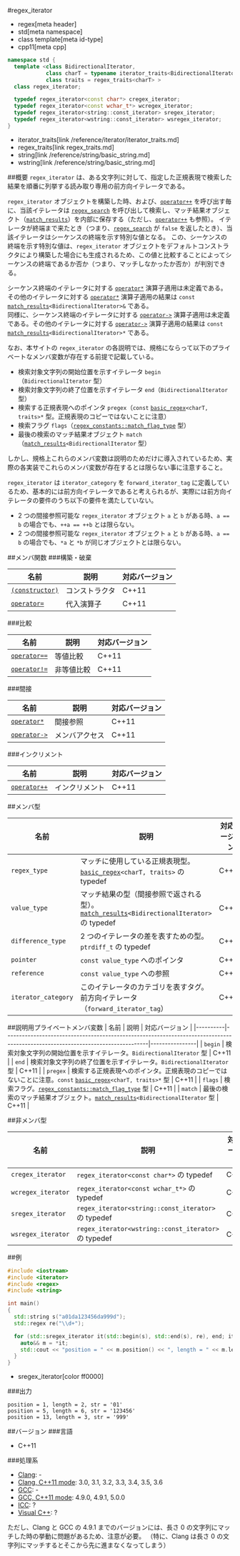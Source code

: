 #regex_iterator
* regex[meta header]
* std[meta namespace]
* class template[meta id-type]
* cpp11[meta cpp]

```cpp
namespace std {
  template <class BidirectionalIterator,
			class charT = typename iterator_traits<BidirectionalIterator>::value_type,
			class traits = regex_traits<charT> >
  class regex_iterator;

  typedef regex_iterator<const char*> cregex_iterator;
  typedef regex_iterator<const wchar_t*> wcregex_iterator;
  typedef regex_iterator<string::const_iterator> sregex_iterator;
  typedef regex_iterator<wstring::const_iterator> wsregex_iterator;
}
```
* iterator_traits[link /reference/iterator/iterator_traits.md]
* regex_traits[link regex_traits.md]
* string[link /reference/string/basic_string.md]
* wstring[link /reference/string/basic_string.md]

##概要
`regex_iterator` は、ある文字列に対して、指定した正規表現で検索した結果を順番に列挙する読み取り専用の前方向イテレータである。

`regex_iterator` オブジェクトを構築した時、および、[`operator++`](regex_iterator/op_increment.md) を呼び出す毎に、当該イテレータは [`regex_search`](regex_search.md) を呼び出して検索し、マッチ結果オブジェクト（[`match_results`](match_results.md)）を内部に保存する（ただし、[`operator++`](regex_iterator/op_increment.md) も参照）。
イテレータが終端まで来たとき（つまり、[`regex_search`](regex_search.md) が `false` を返したとき）、当該イテレータはシーケンスの終端を示す特別な値となる。
この、シーケンスの終端を示す特別な値は、`regex_iterator` オブジェクトをデフォルトコンストラクタにより構築した場合にも生成されるため、この値と比較することによってシーケンスの終端であるか否か（つまり、マッチしなかったか否か）が判別できる。

シーケンス終端のイテレータに対する [`operator*`](regex_iterator/op_deref.md) 演算子適用は未定義である。その他のイテレータに対する [`operator*`](regex_iterator/op_deref.md) 演算子適用の結果は `const` [`match_results`](match_results.md)`<BidirectionalIterator>&` である。  
同様に、シーケンス終端のイテレータに対する [`operator->`](regex_iterator/op_arrow.md) 演算子適用は未定義である。その他のイテレータに対する [`operator->`](regex_iterator/op_arrow.md) 演算子適用の結果は `const` [`match_results`](match_results.md)`<BidirectionalIterator>*` である。

なお、本サイトの `regex_iterator` の各説明では、規格にならって以下のプライベートなメンバ変数が存在する前提で記載している。

- 検索対象文字列の開始位置を示すイテレータ `begin`（`BidirectionalIterator` 型）
- 検索対象文字列の終了位置を示すイテレータ `end`（`BidirectionalIterator` 型）
- 検索する正規表現へのポインタ `pregex`（`const` [`basic_regex`](basic_regex.md)`<charT, traits>*` 型。正規表現のコピーではないことに注意）
- 検索フラグ `flags`（[`regex_constants::match_flag_type`](regex_constants/match_flag_type.md) 型）
- 最後の検索のマッチ結果オブジェクト `match`（[`match_results`](match_results.md)`<BidirectionalIterator` 型）

しかし、規格上これらのメンバ変数は説明のためだけに導入されているため、実際の各実装でこれらのメンバ変数が存在するとは限らない事に注意すること。

`regex_iterator` は `iterator_category` を `forward_iterator_tag` に定義しているため、基本的には前方向イテレータであると考えられるが、実際には前方向イテレータの要件のうち以下の要件を満たしていない。

- 2 つの間接参照可能な `regex_iterator` オブジェクト `a` と `b` がある時、`a == b` の場合でも、`++a == ++b` とは限らない。
- 2 つの間接参照可能な `regex_iterator` オブジェクト `a` と `b` がある時、`a == b` の場合でも、`*a` と `*b` が同じオブジェクトとは限らない。


##メンバ関数
###構築・破棄

| 名前                                                | 説明           | 対応バージョン |
|-----------------------------------------------------|----------------|----------------|
| [`(constructor)`](regex_iterator/op_constructor.md) | コンストラクタ | C++11          |
| [`operator=`](regex_iterator/op_assign.md)          | 代入演算子     | C++11          |

###比較

| 名前                                          | 説明       | 対応バージョン |
|-----------------------------------------------|------------|----------------|
|[`operator==`](regex_iterator/op_equal.md)     | 等値比較   | C++11          |
|[`operator!=`](regex_iterator/op_not_equal.md) | 非等値比較 | C++11          |

###間接

| 名前                                      | 説明           | 対応バージョン |
|-------------------------------------------|----------------|----------------|
|[`operator*`](regex_iterator/op_deref.md)  | 間接参照       | C++11          |
|[`operator->`](regex_iterator/op_arrow.md) | メンバアクセス | C++11          |

###インクリメント

| 名前                                          | 説明           | 対応バージョン |
|-----------------------------------------------|----------------|----------------|
|[`operator++`](regex_iterator/op_increment.md) | インクリメント | C++11          |

##メンバ型

| 名前                | 説明                                                                                                            | 対応バージョン |
|---------------------|-----------------------------------------------------------------------------------------------------------------|----------------|
| `regex_type`        | マッチに使用している正規表現型。[`basic_regex`](basic_regex.md)`<charT, traits>` の typedef                     | C++11          |
| `value_type`        | マッチ結果の型（間接参照で返される型）。[`match_results`](match_results.md)`<BidirectionalIterator>` の typedef | C++11          |
| `difference_type`   | 2 つのイテレータの差を表すための型。`ptrdiff_t` の typedef                                                      | C++11          |
| `pointer`           | `const value_type` へのポインタ                                                                                 | C++11          |
| `reference`         | `const value_type` への参照                                                                                     | C++11          |
| `iterator_category` | このイテレータのカテゴリを表すタグ。前方向イテレータ（`forward_iterator_tag`）                                  | C++11          |

##説明用プライベートメンバ変数
| 名前     | 説明                                                                                                                           | 対応バージョン |
|----------|--------------------------------------------------------------------------------------------------------------------------------|----------------|
| `begin`  | 検索対象文字列の開始位置を示すイテレータ。`BidirectionalIterator` 型                                                           | C++11          |
| `end`    | 検索対象文字列の終了位置を示すイテレータ。`BidirectionalIterator` 型                                                           | C++11          |
| `pregex` | 検索する正規表現へのポインタ。正規表現のコピーではないことに注意。`const` [`basic_regex`](basic_regex.md)`<charT, traits>*` 型 | C++11          |
| `flags`  | 検索フラグ。[`regex_constants::match_flag_type`](regex_constants/match_flag_type.md) 型                                        | C++11          |
| `match`  | 最後の検索のマッチ結果オブジェクト。[`match_results`](match_results.md)`<BidirectionalIterator` 型                             | C++11          |

##非メンバ型

| 名前               | 説明                                                 | 対応バージョン |
|--------------------|------------------------------------------------------|----------------|
| `cregex_iterator`  | `regex_iterator<const char*>` の typedef             | C++11          |
| `wcregex_iterator` | `regex_iterator<const wchar_t*>` の typedef          | C++11          |
| `sregex_iterator`  | `regex_iterator<string::const_iterator>` の typedef  | C++11          |
| `wsregex_iterator` | `regex_iterator<wstring::const_iterator>` の typedef | C++11          |


##例
```cpp
#include <iostream>
#include <iterator>
#include <regex>
#include <string>

int main()
{
  std::string s("a01da123456da999d");
  std::regex re("\\d+");

  for (std::sregex_iterator it(std::begin(s), std::end(s), re), end; it != end; ++it) {
    auto&& m = *it;
    std::cout << "position = " << m.position() << ", length = " << m.length() << ", str = '" << m.str() << '\'' << std::endl;
  }
}
```
* sregex_iterator[color ff0000]

###出力
```
position = 1, length = 2, str = '01'
position = 5, length = 6, str = '123456'
position = 13, length = 3, str = '999'
```

##バージョン
###言語
- C++11

###処理系
- [Clang](/implementation.md#clang): -
- [Clang, C++11 mode](/implementation.md#clang): 3.0, 3.1, 3.2, 3.3, 3.4, 3.5, 3.6
- [GCC](/implementation.md#gcc): -
- [GCC, C++11 mode](/implementation.md#gcc): 4.9.0, 4.9.1, 5.0.0
- [ICC](/implementation.md#icc): ?
- [Visual C++](/implementation.md#visual_cpp): ?

ただし、Clang と GCC の 4.9.1 までのバージョンには、長さ 0 の文字列にマッチした時の挙動に問題があるため、注意が必要。
（特に、Clang は長さ 0 の文字列にマッチするとそこから先に進まなくなってしまう）
